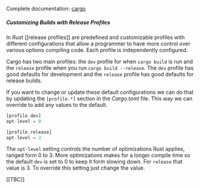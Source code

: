 Complete documentation: [cargo](https://doc.rust-lang.org/cargo/)

##### Customizing Builds with Release Profiles

In Rust [[release profiles]] are predefined and customizable profiles with different configurations that allow a programmer to have more control over various options compiling code. Each profile is independently configured.

Cargo has two main profiles: the `dev` profile for when `cargo build` is run and the `release` profile when you run `cargo build --release`. The `dev` profile has good defaults for development and the `release` profile has good defaults for release builds.

If you want to change or update these default configurations we can do that by updating the `[profile.*]` section in the *Cargo.toml* file. This way we can override to add any values to the default. 

```rust
[profile.dev]
opt-level = 0

[profile.release]
opt-level = 3
```

The `opt-level` setting controls the number of optimizations Rust applies, ranged form 0 to 3. More optimizations makes for a longer compile time so the default `dev` is set to 0 to keep it form slowing down. For `release` that value is 3. To override this setting just change the value. 

[[TBC]]